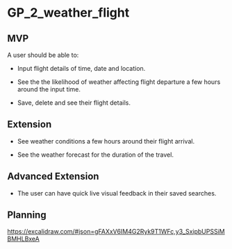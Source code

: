 # GP_2_weather_flight


## MVP 

A user should be able to:

- Input flight details of time, date and location.

- See the the likelihood of weather affecting flight departure a few hours around the input time.

- Save, delete and see their flight details.

## Extension

- See weather conditions a few hours around their flight arrival.

- See the weather forecast for the duration of the travel.

## Advanced Extension

- The user can have quick live visual feedback in their saved searches.

## Planning
https://excalidraw.com/#json=gFAXxV6IM4G2Ryk9T1WFc,y3_SxipbUPSSiMBMHLBxeA

<!-- ## Setup

Below is a step by step to setting up and running the app.

- Step 1
    Open the terminal

- Step 2
    Ensure you are in the desired folder:
        check which directory you are in (pwd) -->